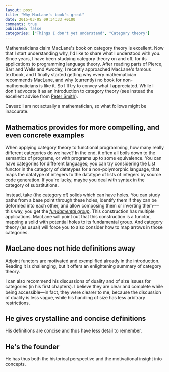 ```yaml
---
layout: post
title: "Why MacLane's book's great"
date: 2015-03-05 09:34:33 +0100
comments: true
published: false
categories: ["Things I don't yet understand", "Category theory"]
---
```


Mathematicians claim MacLane's book on category theory is excellent. Now that I
start understanding why, I'd like to share what I understood with you. Since
years, I have been studying category theory on and off, for its applications to
programming language theory. After reading parts of Pierce, Barr and Wells and
Awodey, I recently approached MacLane's famous textbook, and I finally started
getting why every mathematician recommends MacLane, and why (currently) no book
for non-mathematicians is like it. So I'll try to convey what I appreciated.
While I don't advocate it as an introduction to category theory (see instead the
excellent advise from [Peter Smith](http://www.logicmatters.net/categories/)).

Caveat: I am not actually a mathematician, so what follows might be inaccurate.

## Mathematics provides for more compelling, and even concrete examples

When applying category theory to functional programming, how many really
different categories do we have? In the end, it often all boils down to the
semantics of programs, or with programs up to some equivalence. You can have
categories for different languages; you can try considering the List functor in
the category of datatypes for a non-polymorphic language, that maps the datatype
of integers to the datatype of lists of integers by source code generation. If
you're lucky, maybe you deal with syntax in the category of substitutions.

Instead, take (the category of) solids which can have holes. You can study paths
from a base point through these holes, identify them if they can be deformed
into each other, and allow composing them or inverting them---this way, you get
the [*fundamental group*](https://en.wikipedia.org/wiki/Fundamental_group). This
construction has multiple applications. MacLane will point out that this
construction is a functor, mapping a solid with potential holes to its
fundamental group. And category theory (as usual) will force you to also
consider how to map arrows in those categories.

## MacLane does not hide definitions away

Adjoint functors are motivated and exemplified already in the introduction.
Reading it is challenging, but it offers an enlightening summary of category
theory.

I can also recommend his discussions of duality and of size issues for
categories (in his first chapters). I believe they are clear and complete while
being accessible—in fact, they were clearer to me, because the discussion of
duality is less vague, while his handling of size has less arbitrary
restrictions.

## He gives crystalline and concise definitions

His definitions are concise and thus have less detail to remember.

## He's the founder

He has thus both the historical perspective and the motivational insight into
concepts.
